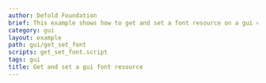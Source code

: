 ```yaml
---
author: Defold Foundation
brief: This example shows how to get and set a font resource on a gui component.
category: gui
layout: example
path: gui/get_set_font
scripts: get_set_font.script
tags: gui
title: Get and set a gui font resource
---
```



